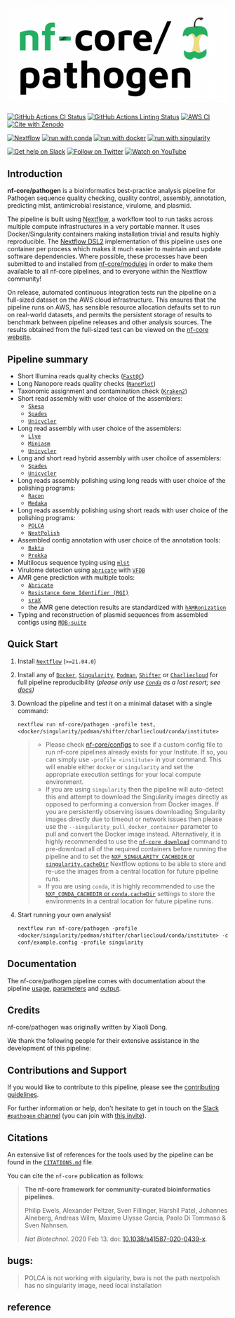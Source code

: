 # ![nf-core/pathogen](docs/images/nf-core-pathogen_logo.png)

[![GitHub Actions CI Status](https://github.com/nf-core/pathogen/workflows/nf-core%20CI/badge.svg)](https://github.com/nf-core/pathogen/actions?query=workflow%3A%22nf-core+CI%22)
[![GitHub Actions Linting Status](https://github.com/nf-core/pathogen/workflows/nf-core%20linting/badge.svg)](https://github.com/nf-core/pathogen/actions?query=workflow%3A%22nf-core+linting%22)
[![AWS CI](https://img.shields.io/badge/CI%20tests-full%20size-FF9900?labelColor=000000&logo=Amazon%20AWS)](https://nf-co.re/pathogen/results)
[![Cite with Zenodo](http://img.shields.io/badge/DOI-10.5281/zenodo.XXXXXXX-1073c8?labelColor=000000)](https://doi.org/10.5281/zenodo.XXXXXXX)

[![Nextflow](https://img.shields.io/badge/nextflow%20DSL2-%E2%89%A521.04.0-23aa62.svg?labelColor=000000)](https://www.nextflow.io/)
[![run with conda](http://img.shields.io/badge/run%20with-conda-3EB049?labelColor=000000&logo=anaconda)](https://docs.conda.io/en/latest/)
[![run with docker](https://img.shields.io/badge/run%20with-docker-0db7ed?labelColor=000000&logo=docker)](https://www.docker.com/)
[![run with singularity](https://img.shields.io/badge/run%20with-singularity-1d355c.svg?labelColor=000000)](https://sylabs.io/docs/)

[![Get help on Slack](http://img.shields.io/badge/slack-nf--core%20%23pathogen-4A154B?labelColor=000000&logo=slack)](https://nfcore.slack.com/channels/pathogen)
[![Follow on Twitter](http://img.shields.io/badge/twitter-%40nf__core-1DA1F2?labelColor=000000&logo=twitter)](https://twitter.com/nf_core)
[![Watch on YouTube](http://img.shields.io/badge/youtube-nf--core-FF0000?labelColor=000000&logo=youtube)](https://www.youtube.com/c/nf-core)

## Introduction

<!-- TODO nf-core: Write a 1-2 sentence summary of what data the pipeline is for and what it does -->
**nf-core/pathogen** is a bioinformatics best-practice analysis pipeline for Pathogen sequence quality checking, quality control, assembly, annotation, predicting mlst, antimicrobial resistance, virulome, and plasmid.

The pipeline is built using [Nextflow](https://www.nextflow.io), a workflow tool to run tasks across multiple compute infrastructures in a very portable manner. It uses Docker/Singularity containers making installation trivial and results highly reproducible. The [Nextflow DSL2](https://www.nextflow.io/docs/latest/dsl2.html) implementation of this pipeline uses one container per process which makes it much easier to maintain and update software dependencies. Where possible, these processes have been submitted to and installed from [nf-core/modules](https://github.com/nf-core/modules) in order to make them available to all nf-core pipelines, and to everyone within the Nextflow community!

<!-- TODO nf-core: Add full-sized test dataset and amend the paragraph below if applicable -->
On release, automated continuous integration tests run the pipeline on a full-sized dataset on the AWS cloud infrastructure. This ensures that the pipeline runs on AWS, has sensible resource allocation defaults set to run on real-world datasets, and permits the persistent storage of results to benchmark between pipeline releases and other analysis sources. The results obtained from the full-sized test can be viewed on the [nf-core website](https://nf-co.re/pathogen/results).

## Pipeline summary

<!-- TODO nf-core: Fill in short bullet-pointed list of the default steps in the pipeline -->

* Short Illumina reads quality checks ([`FastQC`](https://www.bioinformatics.babraham.ac.uk/projects/fastqc/))
* Long Nanopore reads quality checks ([`NanoPlot`](https://github.com/wdecoster/NanoPlot))
* Taxonomic assignment and contamination check ([`Kraken2`](https://ccb.jhu.edu/software/kraken2/))
* Short read assembly with user choice of the assemblers:
    * [`Skesa`](hhttps://github.com/ncbi/SKESA)
    * [`Spades`](https://github.com/ablab/spades)
    * [`Unicycler`](https://github.com/rrwick/Unicycler)
* Long read assembly with user choice of the assemblers:
    * [`Llye`](https://github.com/fenderglass/Flye)
    * [`Miniasm`](https://github.com/lh3/miniasm)
    * [`Unicycler`](https://github.com/rrwick/Unicycler)
* Long and short read hybrid assembly with user choilce of assemblers:
    * [`Spades`](https://github.com/ablab/spades)
    * [`Unicycler`](https://github.com/rrwick/Unicycler)
* Long reads assembly polishing using long reads with user choice of the polishing programs:
    * [`Racon`](https://github.com/isovic/racon)
    * [`Medaka`](https://github.com/nanoporetech/medaka)
* Long reads assembly polishing using short reads with user choice of the polishing programs: 
    * [`POLCA`](https://github.com/alekseyzimin/masurca)
    * [`NextPolish`](https://github.com/Nextomics/NextPolish)
* Assembled contig annotation with user choice of the annotation tools:
    * [`Bakta`](https://github.com/oschwengers/bakta)
    * [`Prokka`](https://github.com/tseemann/prokka)
* Multilocus sequence typing using [`mlst`](https://github.com/tseemann/mlst)
* Virulome detection using [`abricate`](https://github.com/tseemann/abricate) with [`VFDB`](http://www.mgc.ac.cn/VFs/main.htm)
* AMR gene prediction with multiple tools: 
    * [`Abricate`](https://github.com/tseemann/abricate)
    * [`Resistance Gene Identifier (RGI)`](https://github.com/arpcard/rgi)
    * [`sraX`](https://github.com/lgpdevtools/sraX)
    * the AMR gene detection results are standardized with  [`hAMRonization`](https://github.com/pha4ge/hAMRonization)
* Typing and reconstruction of plasmid sequences from assembled contigs using [`MOB-suite`](https://github.com/phac-nml/mob-suite)

## Quick Start

1. Install [`Nextflow`](https://www.nextflow.io/docs/latest/getstarted.html#installation) (`>=21.04.0`)

2. Install any of [`Docker`](https://docs.docker.com/engine/installation/), [`Singularity`](https://www.sylabs.io/guides/3.0/user-guide/), [`Podman`](https://podman.io/), [`Shifter`](https://nersc.gitlab.io/development/shifter/how-to-use/) or [`Charliecloud`](https://hpc.github.io/charliecloud/) for full pipeline reproducibility _(please only use [`Conda`](https://conda.io/miniconda.html) as a last resort; see [docs](https://nf-co.re/usage/configuration#basic-configuration-profiles))_

3. Download the pipeline and test it on a minimal dataset with a single command:

    ```console
    nextflow run nf-core/pathogen -profile test,<docker/singularity/podman/shifter/charliecloud/conda/institute>
    ```

    > * Please check [nf-core/configs](https://github.com/nf-core/configs#documentation) to see if a custom config file to run nf-core pipelines already exists for your Institute. If so, you can simply use `-profile <institute>` in your command. This will enable either `docker` or `singularity` and set the appropriate execution settings for your local compute environment.
    > * If you are using `singularity` then the pipeline will auto-detect this and attempt to download the Singularity images directly as opposed to performing a conversion from Docker images. If you are persistently observing issues downloading Singularity images directly due to timeout or network issues then please use the `--singularity_pull_docker_container` parameter to pull and convert the Docker image instead. Alternatively, it is highly recommended to use the [`nf-core download`](https://nf-co.re/tools/#downloading-pipelines-for-offline-use) command to pre-download all of the required containers before running the pipeline and to set the [`NXF_SINGULARITY_CACHEDIR` or `singularity.cacheDir`](https://www.nextflow.io/docs/latest/singularity.html?#singularity-docker-hub) Nextflow options to be able to store and re-use the images from a central location for future pipeline runs.
    > * If you are using `conda`, it is highly recommended to use the [`NXF_CONDA_CACHEDIR` or `conda.cacheDir`](https://www.nextflow.io/docs/latest/conda.html) settings to store the environments in a central location for future pipeline runs.

4. Start running your own analysis!

    <!-- TODO nf-core: Update the example "typical command" below used to run the pipeline -->

    ```console
    nextflow run nf-core/pathogen -profile <docker/singularity/podman/shifter/charliecloud/conda/institute> -c conf/example.config -profile singularity
    ```

## Documentation

The nf-core/pathogen pipeline comes with documentation about the pipeline [usage](https://nf-co.re/pathogen/usage), [parameters](https://nf-co.re/pathogen/parameters) and [output](https://nf-co.re/pathogen/output).

## Credits

nf-core/pathogen was originally written by Xiaoli Dong.

We thank the following people for their extensive assistance in the development of this pipeline:

<!-- TODO nf-core: If applicable, make list of people who have also contributed -->

## Contributions and Support

If you would like to contribute to this pipeline, please see the [contributing guidelines](.github/CONTRIBUTING.md).

For further information or help, don't hesitate to get in touch on the [Slack `#pathogen` channel](https://nfcore.slack.com/channels/pathogen) (you can join with [this invite](https://nf-co.re/join/slack)).

## Citations

<!-- TODO nf-core: Add citation for pipeline after first release. Uncomment lines below and update Zenodo doi and badge at the top of this file. -->
<!-- If you use  nf-core/pathogen for your analysis, please cite it using the following doi: [10.5281/zenodo.XXXXXX](https://doi.org/10.5281/zenodo.XXXXXX) -->

<!-- TODO nf-core: Add bibliography of tools and data used in your pipeline -->
An extensive list of references for the tools used by the pipeline can be found in the [`CITATIONS.md`](CITATIONS.md) file.

You can cite the `nf-core` publication as follows:

> **The nf-core framework for community-curated bioinformatics pipelines.**
>
> Philip Ewels, Alexander Peltzer, Sven Fillinger, Harshil Patel, Johannes Alneberg, Andreas Wilm, Maxime Ulysse Garcia, Paolo Di Tommaso & Sven Nahnsen.
>
> _Nat Biotechnol._ 2020 Feb 13. doi: [10.1038/s41587-020-0439-x](https://dx.doi.org/10.1038/s41587-020-0439-x).


## bugs:

> POLCA is not working with sigularity, bwa is not the path
> nextpolish has no singularity image, need local installation

## reference
<!-- >>https://github.com/ablab/graphamr -->
